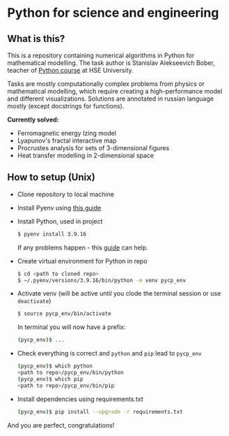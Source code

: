 # Python for science and engineering
## What is this?
This is a repository containing numerical algorithms in Python for mathematical modelling.
The task author is Stanislav Alekseevich Bober, teacher of [Python course](https://www.hse.ru/edu/courses/646488730) at HSE University.

Tasks are mostly computationally complex problems from physics or mathematical modelling, which require creating a high-performance model and different visualizations. Solutions are annotated in russian language mostly (except docstrings for functions).

**Currently solved:**
- Ferromagnetic energy Izing model
- Lyapunov's fractal interactive map
- Procrustes analysis for sets of 3-dimensional figures
- Heat transfer modelling in 2-dimensional space

## How to setup (Unix)
- Clone repository to local machine
- Install Pyenv using [this guide](https://github.com/pyenv/pyenv#installation)
- Install Python, used in project
  ```bash
  $ pyenv install 3.9.16
  ```
  If any problems happen - this [guide](https://github.com/pyenv/pyenv/wiki/Common-build-problems) can help.
- Create virtual environment for Python in repo
  ```bash
  $ cd <path to cloned repo>
  $ ~/.pyenv/versions/3.9.16/bin/python -m venv pycp_env
  ```
- Activate venv (will be active until you clode the terminal session or use `deactivate`)
  ```bash
  $ source pycp_env/bin/activate
  ```  
  In terminal you will now have a prefix:
  ```bash
  (pycp_env)$ ...
  ```

- Check everything is correct and `python` and `pip` lead to `pycp_env`
    ```bash
    (pycp_env)$ which python
    <path to repo>/pycp_env/bin/python
    (pycp_env)$ which pip
    <path to repo>/pycp_env/bin/pip
    ```
- Install dependencies using requirements.txt
  ```bash
  (pycp_env)$ pip install --upgrade -r requirements.txt
  ```
And you are perfect, congratulations!
